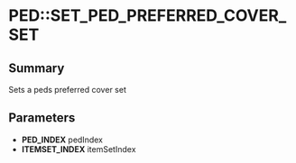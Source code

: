 # PED::SET_PED_PREFERRED_COVER_SET

## Summary
Sets a peds preferred cover set

## Parameters
* **PED_INDEX** pedIndex
* **ITEMSET_INDEX** itemSetIndex